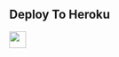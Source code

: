 

## Deploy To Heroku

<a href="https://heroku.com/deploy?template=https://github.com/Rohanthakur360/Txt-to-videos">
     <img height="30px" src="https://img.shields.io/badge/Deploy%20To%20Heroku-blueviolet?style=for-the-badge&logo=heroku">
  </a>
